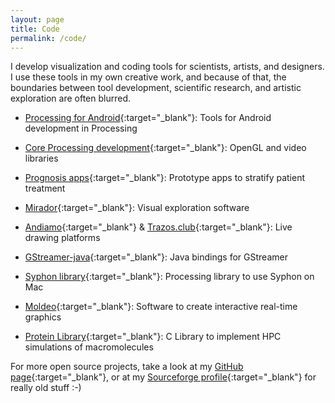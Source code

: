 ```yaml
---
layout: page
title: Code
permalink: /code/
---
```


I develop visualization and coding tools for scientists, artists, and designers. I use these tools in my own creative work, and because of that, the boundaries between tool development, scientific research, and artistic exploration are often blurred. 

* [Processing for Android](http://android.processing.org/){:target="_blank"}: Tools for Android development in Processing 

* [Core Processing development](https://github.com/processing/processing){:target="_blank"}: OpenGL and video libraries

* [Prognosis apps](https://play.google.com/store/apps/details?id=org.broadinstitute.ebolacare2){:target="_blank"}: Prototype apps to stratify patient treatment

* [Mirador](https://fathom.info/mirador/){:target="_blank"}: Visual exploration software

* [Andiamo](https://github.com/andiamo/andiamo){:target="_blank"} & [Trazos.club](http://trazos.club/){:target="_blank"}: Live drawing platforms

* [GStreamer-java](https://github.com/gstreamer-java/){:target="_blank"}: Java bindings for GStreamer

* [Syphon library](https://github.com/Syphon/Processing){:target="_blank"}: Processing library to use Syphon on Mac

* [Moldeo](http://moldeo.org/){:target="_blank"}: Software to create interactive real-time graphics

* [Protein Library](http://protlib.uchicago.edu/){:target="_blank"}: C Library to implement HPC simulations of macromolecules

For more open source projects, take a look at my [GitHub page](https://github.com/codeanticode){:target="_blank"}, or at my [Sourceforge profile](https://sourceforge.net/u/acolubri/profile/){:target="_blank"} for really old stuff :-) 
